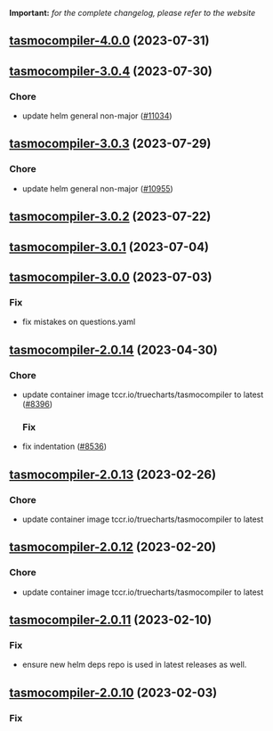 **Important:**
*for the complete changelog, please refer to the website*












## [tasmocompiler-4.0.0](https://github.com/truecharts/charts/compare/tasmocompiler-3.0.4...tasmocompiler-4.0.0) (2023-07-31)




## [tasmocompiler-3.0.4](https://github.com/truecharts/charts/compare/tasmocompiler-3.0.3...tasmocompiler-3.0.4) (2023-07-30)

### Chore

- update helm general non-major ([#11034](https://github.com/truecharts/charts/issues/11034))
  
  


## [tasmocompiler-3.0.3](https://github.com/truecharts/charts/compare/tasmocompiler-3.0.2...tasmocompiler-3.0.3) (2023-07-29)

### Chore

- update helm general non-major ([#10955](https://github.com/truecharts/charts/issues/10955))
  
  


## [tasmocompiler-3.0.2](https://github.com/truecharts/charts/compare/tasmocompiler-3.0.1...tasmocompiler-3.0.2) (2023-07-22)




## [tasmocompiler-3.0.1](https://github.com/truecharts/charts/compare/tasmocompiler-3.0.0...tasmocompiler-3.0.1) (2023-07-04)




## [tasmocompiler-3.0.0](https://github.com/truecharts/charts/compare/tasmocompiler-2.0.14...tasmocompiler-3.0.0) (2023-07-03)

### Fix

- fix mistakes on questions.yaml
  
  


## [tasmocompiler-2.0.14](https://github.com/truecharts/charts/compare/tasmocompiler-2.0.13...tasmocompiler-2.0.14) (2023-04-30)

### Chore

- update container image tccr.io/truecharts/tasmocompiler to latest ([#8396](https://github.com/truecharts/charts/issues/8396))
  
  ### Fix

- fix indentation ([#8536](https://github.com/truecharts/charts/issues/8536))
  
  


## [tasmocompiler-2.0.13](https://github.com/truecharts/charts/compare/tasmocompiler-2.0.12...tasmocompiler-2.0.13) (2023-02-26)

### Chore

- update container image tccr.io/truecharts/tasmocompiler to latest
  
  


## [tasmocompiler-2.0.12](https://github.com/truecharts/charts/compare/tasmocompiler-2.0.11...tasmocompiler-2.0.12) (2023-02-20)

### Chore

- update container image tccr.io/truecharts/tasmocompiler to latest
  
  


## [tasmocompiler-2.0.11](https://github.com/truecharts/charts/compare/tasmocompiler-2.0.10...tasmocompiler-2.0.11) (2023-02-10)

### Fix

- ensure new helm deps repo is used in latest releases as well.
  
  


## [tasmocompiler-2.0.10](https://github.com/truecharts/charts/compare/tasmocompiler-2.0.9...tasmocompiler-2.0.10) (2023-02-03)

### Fix
